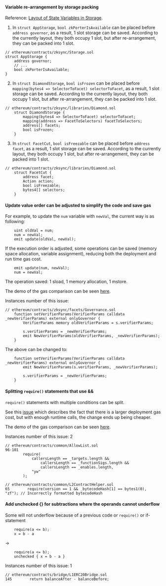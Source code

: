 

#### Variable re-arrangement by storage packing

Reference: [Layout of State Variables in Storage](https://docs.soliditylang.org/en/v0.8.13/internals/layout_in_storage.html).

1. In `struct AppStorage`, `bool zkPorterIsAvailable` can be placed before `address governor`, as a result, 1 slot storage can be saved. According to the currently layout, they both occupy 1 slot, but after re-arrangement, they can be packed into 1 slot.

```solidity
// ethereum/contracts/zksync/Storage.sol
struct AppStorage {
    address governor;
    // ...
    bool zkPorterIsAvailable;
}
```

2. In `struct DiamondStorage`, `bool isFrozen` can be placed before `mapping(bytes4 => SelectorToFacet) selectorToFacet`, as a result, 1 slot storage can be saved. According to the currently layout, they both occupy 1 slot, but after re-arrangement, they can be packed into 1 slot.

```solidity
// ethereum/contracts/zksync/libraries/Diamond.sol
    struct DiamondStorage {
        mapping(bytes4 => SelectorToFacet) selectorToFacet;
        mapping(address => FacetToSelectors) facetToSelectors;
        address[] facets;
        bool isFrozen;
    }
```

3. In `struct FacetCut`, `bool isFreezable` can be placed before `address facet`, as a result, 1 slot storage can be saved. According to the currently layout, they both occupy 1 slot, but after re-arrangement, they can be packed into 1 slot.

```solidity
// ethereum/contracts/zksync/libraries/Diamond.sol
    struct FacetCut {
        address facet;
        Action action;
        bool isFreezable;
        bytes4[] selectors;
    }
```

#### Update value order can be adjusted to simplify the code and save gas

For example, to update the `num` variable with `newVal`, the current way is as following:

```solidity
    uint oldVal = num;
    num = newVal;
    emit update(oldVal, newVal);
```

If the execution order is adjusted, some operations can be saved (memory space allocation, variable assignment), reducing both the deployment and run time gas cost.

```solidity
    emit update(num, newVal);
    num = newVal;
```

The operation saved: 1 sload, 1 memory allocation, 1 mstore.

The demo of the gas comparison can be seen [here](https://github.com/141345/gas_demo/blob/main/oldnew.sol).



Instances number of this issue: 
```solidity
// ethereum/contracts/zksync/facets/Governance.sol
    function setVerifierParams(VerifierParams calldata _newVerifierParams) external onlyGovernor {
        VerifierParams memory oldVerifierParams = s.verifierParams;

        s.verifierParams = _newVerifierParams;
        emit NewVerifierParams(oldVerifierParams, _newVerifierParams);
    }
```

The above can be changed to:
```solidity
    function setVerifierParams(VerifierParams calldata _newVerifierParams) external onlyGovernor {
        emit NewVerifierParams(s.verifierParams, _newVerifierParams);

        s.verifierParams = _newVerifierParams;
    }
```

#### Splitting `require()` statements that use &&

`require()` statements with multiple conditions can be split.

See this [issue](https://github.com/code-423n4/2022-01-xdefi-findings/issues/128) which describes the fact that there is a larger deployment gas cost, but with enough runtime calls, the change ends up being cheaper.

The demo of the gas comparison can be seen [here](https://github.com/141345/gas_demo/blob/main/multirequire.sol).

Instances number of this issue: 2
```solidity
// ethereum/contracts/common/AllowList.sol
96-101
        require(
            callersLength == _targets.length &&
                callersLength == _functionSigs.length &&
                callersLength == _enables.length,
            "yw"
        ); 

// ethereum/contracts/common/L2ContractHelper.sol
65        require(version == 1 && _bytecodeHash[1] == bytes1(0), "zf"); // Incorrectly formatted bytecodeHash
``` 


#### Add unchecked {} for subtractions where the operands cannot underflow

Some will not underflow because of a previous code or `require()` or if-statement


```solidity
    require(a <= b); 
    x = b - a 
```
-> 
```solidity
    require(a <= b); 
    unchecked { x = b - a } 
```

Instances number of this issue: 1
```solidity
// ethereum/contracts/bridge/L1ERC20Bridge.sol
145        return balanceAfter - balanceBefore;
```
